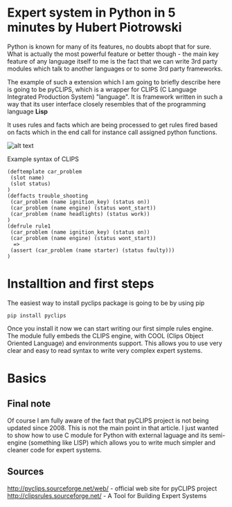 # Expert system in Python in 5 minutes by Hubert Piotrowski

Python is known for many of its features, no doubts abopt that for sure. What is actually the most powerful feature or better though - the main key feature of any language itself to me is the fact that we can write 3rd party modules which talk to another languages or to some 3rd party frameworks.

The example of such a extension which I am going to briefly describe here is going to be pyCLIPS, which is a wrapper for CLIPS (C Language Integrated Production System) "language". It is framework written in such a way that its user interface closely resembles that of the programming language **Lisp**

It uses rules and facts which are being processed to get rules fired based on facts which in the end call for instance call assigned python functions.

![alt text](http://clipsrules.sourceforge.net/clips.gif "CLIPS Logo")

Example syntax of CLIPS

    (deftemplate car_problem
     (slot name)
     (slot status)
    )
    (deffacts trouble_shooting
     (car_problem (name ignition_key) (status on))
     (car_problem (name engine) (status wont_start))
     (car_problem (name headlights) (status work))
    )
    (defrule rule1
     (car_problem (name ignition_key) (status on))
     (car_problem (name engine) (status wont_start))
      =>
     (assert (car_problem (name starter) (status faulty)))
    )


# Installtion and first steps

The easiest way to install pyclips package is going to be by using pip

    pip install pyclips

Once you install it now we can start writing our first simple rules engine. The module fully embeds the CLIPS engine, with COOL (Clips Object Oriented Language) and environments support. This allows you to use very clear and easy to read syntax to write very complex expert systems.

# Basics




## Final note

Of course I am fully aware of the fact that pyCLIPS project is not being updated since 2008. This is not the main point in that article. I just wanted to show how to use C module for Python with external laguage and its semi-engine (something like LISP) which allows you to write much simpler and cleaner code for expert systems.

## Sources

http://pyclips.sourceforge.net/web/ - official web site for pyCLIPS project
http://clipsrules.sourceforge.net/ - A Tool for Building Expert Systems
